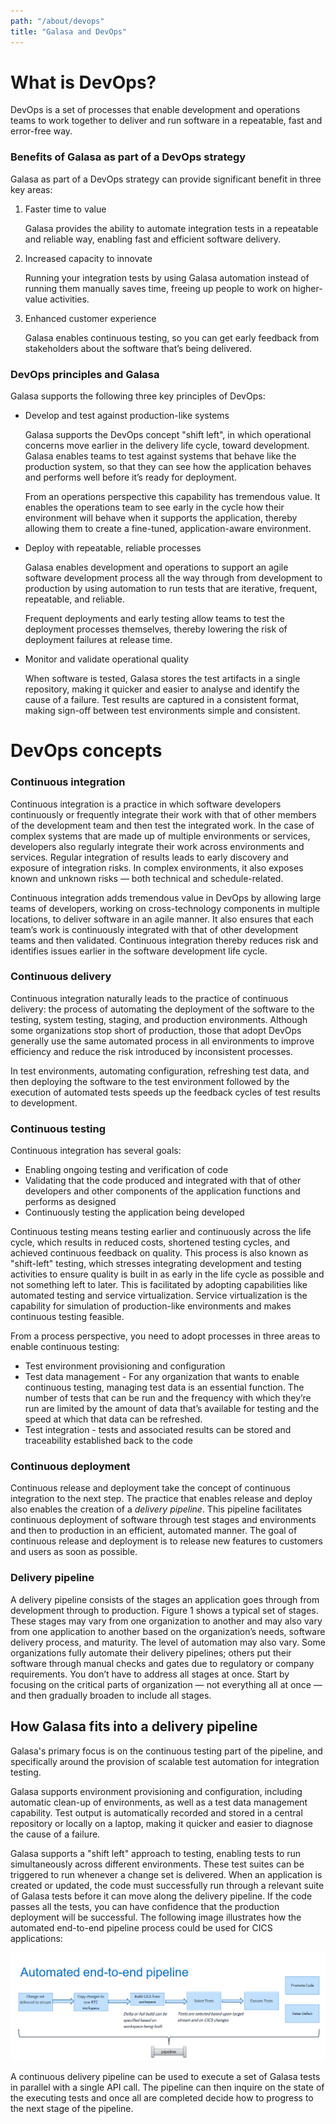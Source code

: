 ```yaml
---
path: "/about/devops"
title: "Galasa and DevOps"
---
```

# What is DevOps?
DevOps is a set of processes that enable development and operations teams to work together to deliver and run software in a repeatable, fast and error-free way. 

### Benefits of Galasa as part of a DevOps strategy 
Galasa as part of a DevOps strategy can provide significant benefit in three key areas:

1.	Faster time to value

    Galasa provides the ability to automate integration tests in a repeatable and reliable way, enabling fast and efficient software delivery.

2.	Increased capacity to innovate

    Running your integration tests by using Galasa automation instead of running them manually saves time, freeing up people to work on higher-value activities.

3.	Enhanced customer experience
    
    Galasa enables continuous testing, so you can get early feedback from stakeholders about the software that’s being delivered.


### DevOps principles and Galasa
Galasa supports the following three key principles of DevOps:

 - Develop and test against production-like systems
    
    Galasa supports the DevOps concept "shift left", in which operational concerns move earlier in the delivery life cycle, toward development. Galasa enables teams to test against systems that behave like the production system, so that they can see how the application behaves and performs well before it’s ready for deployment.

    From an operations perspective this capability has tremendous value. It enables the operations team to see early in the cycle how their environment will behave when it supports the application, thereby allowing them to create a fine-tuned, application-aware environment.

 - Deploy with repeatable, reliable processes
 
    Galasa enables development and operations to support an agile software development process all the way through from development to production by using automation to run tests that are iterative, frequent, repeatable, and reliable.
    
    Frequent deployments and early testing allow teams to test the deployment processes themselves, thereby lowering the risk of deployment failures at release time.

 - Monitor and validate operational quality

    When software is tested, Galasa stores the test artifacts in a single repository, making it quicker and easier to analyse and identify the cause of a failure. Test results are captured in a consistent format, making sign-off between test environments simple and consistent.

# DevOps concepts 

### Continuous integration

Continuous integration is a practice in which software developers continuously or frequently integrate their work with that of other members of the development team and then test the integrated work. In the case of complex systems that are made up of multiple environments or services, developers also regularly integrate their work across environments and services. Regular integration of results leads to early discovery and exposure of integration risks. In complex environments, it also exposes known and unknown risks — both technical and schedule-related.

Continuous integration adds tremendous value in DevOps by allowing large teams of developers, working on cross-technology components in multiple locations, to deliver software in an agile manner. It also ensures that each team’s work is continuously integrated with that of other development teams and then validated. Continuous integration thereby reduces risk and identifies issues earlier in the software development life cycle.

### Continuous delivery

Continuous integration naturally leads to the practice of continuous delivery: the process of automating the deployment of the software to the testing, system testing, staging, and production environments. Although some organizations stop short of production, those that adopt DevOps generally use the same automated process in all environments to improve efficiency and reduce the risk introduced by inconsistent processes.

In test environments, automating configuration, refreshing test data, and then deploying the software to the test environment followed by the execution of automated tests speeds up the feedback cycles of test results to development.

### Continuous testing

Continuous integration has several goals:
 - Enabling ongoing testing and verification of code
 - Validating that the code produced and integrated with that of other developers and other components of the application functions and performs as designed
 - Continuously testing the application being developed

Continuous testing means testing earlier and continuously across the life cycle, which results in reduced costs, shortened testing cycles, and achieved continuous feedback on quality. This process is also known as "shift-left" testing, which stresses integrating development and testing activities to ensure quality is built in as early in the life cycle as possible and not something left to later. This is facilitated by adopting capabilities like automated testing and service virtualization. Service virtualization is the capability for simulation of production-like environments and makes continuous testing feasible.

From a process perspective, you need to adopt processes in three areas to enable continuous testing: 
 - Test environment provisioning and configuration
 - Test data management -  For any organization that wants to enable continuous testing, managing test data is an essential function. The number of tests that can be run and the frequency with which they’re run are limited by the amount of data that’s available for testing and the speed at which that data can be refreshed.
 - Test integration -  tests and associated results can be stored and traceability established back to the code

### Continuous deployment 

Continuous release and deployment take the concept of continuous integration to the next step. The practice that enables release and deploy also enables the creation of a *delivery pipeline*. This pipeline facilitates continuous deployment of software through test stages and environments and then to production in an efficient, automated manner. The goal of continuous release and deployment is to release new features to customers and users as soon as possible.

### Delivery pipeline
A delivery pipeline consists of the stages an application goes through from development through to production. Figure 1 shows a typical set of stages. These stages may vary from one organization to another and may also vary from one application to another based on the organization’s needs, software delivery process, and maturity. The level of automation may also vary. Some organizations fully automate their delivery pipelines; others put their software through manual checks and gates due to regulatory or company requirements. You don’t have to address all stages at once. Start by focusing on the critical parts of organization — not everything all at once — and then gradually broaden to include all stages.


## How Galasa fits into a delivery pipeline

Galasa's primary focus is on the continuous testing part of the pipeline, and specifically around the provision of scalable test automation for integration testing. 

Galasa supports environment provisioning and configuration, including automatic clean-up of environments, as well as a test data management capability. Test output is automatically recorded and stored in a central repository or locally on a laptop, making it quicker and easier to diagnose the cause of a failure.

Galasa supports a "shift left" approach to testing, enabling tests to run simultaneously across different environments. These test suites can be triggered to run whenever a change set is delivered. When an application is created or updated, the code must successfully run through a relevant suite of Galasa tests before it can move along the delivery pipeline. If the code passes all the tests, you can have confidence that the production deployment will be successful. The following image illustrates how the automated end-to-end pipeline process could be used for CICS applications:

![Flowchart showing how the CICS pipeline works](./cics-devops.png)

A continuous delivery pipeline can be used to execute a set of Galasa tests in parallel with a single API call.  The pipeline can then inquire on the state of the executing tests and once all are completed decide how to progress to the next stage of the pipeline.






